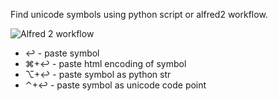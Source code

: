 Find unicode symbols using python script or alfred2 workflow.

![Alfred 2 workflow](http://bvsc.nazwa.pl/img/symbols.png)

- ↩ - paste symbol
- ⌘+↩ - paste html encoding of symbol
- ⌥+↩ - paste symbol as python str
- ⌃+↩ - paste symbol as unicode code point
